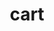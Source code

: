 ---
category: 4-letters
denotation: null
name: cart
reference_link: https://www.etymonline.com/word/cart
root_language: null
root_name: null
title: cart
type: free
word_sums:
- respelling: cart
  sum: 'Cart + '
---